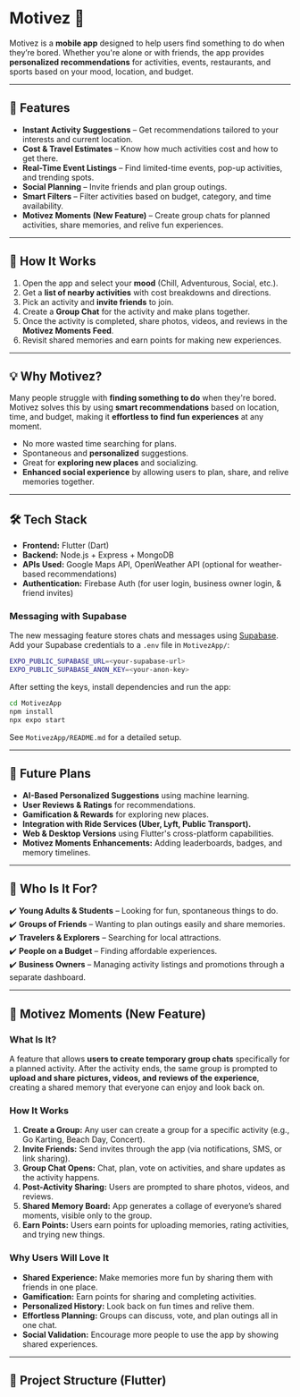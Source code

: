 # Motivez 🚀  
Motivez is a **mobile app** designed to help users find something to do when they’re bored. Whether you're alone or with friends, the app provides **personalized recommendations** for activities, events, restaurants, and sports based on your mood, location, and budget.

---

## **🎯 Features**
- **Instant Activity Suggestions** – Get recommendations tailored to your interests and current location.
- **Cost & Travel Estimates** – Know how much activities cost and how to get there.
- **Real-Time Event Listings** – Find limited-time events, pop-up activities, and trending spots.
- **Social Planning** – Invite friends and plan group outings.
- **Smart Filters** – Filter activities based on budget, category, and time availability.
- **Motivez Moments (New Feature)** – Create group chats for planned activities, share memories, and relive fun experiences.

---

## **📱 How It Works**
1. Open the app and select your **mood** (Chill, Adventurous, Social, etc.).
2. Get a **list of nearby activities** with cost breakdowns and directions.
3. Pick an activity and **invite friends** to join.
4. Create a **Group Chat** for the activity and make plans together.
5. Once the activity is completed, share photos, videos, and reviews in the **Motivez Moments Feed**.
6. Revisit shared memories and earn points for making new experiences.

---

## **💡 Why Motivez?**
Many people struggle with **finding something to do** when they're bored. Motivez solves this by using **smart recommendations** based on location, time, and budget, making it **effortless to find fun experiences** at any moment.

- No more wasted time searching for plans.
- Spontaneous and **personalized** suggestions.
- Great for **exploring new places** and socializing.
- **Enhanced social experience** by allowing users to plan, share, and relive memories together.

---

## **🛠 Tech Stack**
- **Frontend:** Flutter (Dart)
- **Backend:** Node.js + Express + MongoDB
- **APIs Used:** Google Maps API, OpenWeather API (optional for weather-based recommendations)
- **Authentication:** Firebase Auth (for user login, business owner login, & friend invites)

### Messaging with Supabase
The new messaging feature stores chats and messages using [Supabase](https://supabase.com/).
Add your Supabase credentials to a `.env` file in `MotivezApp/`:

```bash
EXPO_PUBLIC_SUPABASE_URL=<your-supabase-url>
EXPO_PUBLIC_SUPABASE_ANON_KEY=<your-anon-key>
```

After setting the keys, install dependencies and run the app:

```bash
cd MotivezApp
npm install
npx expo start
```

See `MotivezApp/README.md` for a detailed setup.

---

## **🚀 Future Plans**
- **AI-Based Personalized Suggestions** using machine learning.
- **User Reviews & Ratings** for recommendations.
- **Gamification & Rewards** for exploring new places.
- **Integration with Ride Services (Uber, Lyft, Public Transport).**
- **Web & Desktop Versions** using Flutter's cross-platform capabilities.
- **Motivez Moments Enhancements:** Adding leaderboards, badges, and memory timelines.

---

## **👥 Who Is It For?**
✔️ **Young Adults & Students** – Looking for fun, spontaneous things to do.  
✔️ **Groups of Friends** – Wanting to plan outings easily and share memories.  
✔️ **Travelers & Explorers** – Searching for local attractions.  
✔️ **People on a Budget** – Finding affordable experiences.  
✔️ **Business Owners** – Managing activity listings and promotions through a separate dashboard.  

---

## **🌟 Motivez Moments (New Feature)**
### **What Is It?**
A feature that allows **users to create temporary group chats** specifically for a planned activity. After the activity ends, the same group is prompted to **upload and share pictures, videos, and reviews of the experience**, creating a shared memory that everyone can enjoy and look back on.

### **How It Works**
1. **Create a Group:** Any user can create a group for a specific activity (e.g., Go Karting, Beach Day, Concert).
2. **Invite Friends:** Send invites through the app (via notifications, SMS, or link sharing). 
3. **Group Chat Opens:** Chat, plan, vote on activities, and share updates as the activity happens.
4. **Post-Activity Sharing:** Users are prompted to share photos, videos, and reviews.
5. **Shared Memory Board:** App generates a collage of everyone’s shared moments, visible only to the group.
6. **Earn Points:** Users earn points for uploading memories, rating activities, and trying new things.

### **Why Users Will Love It**
- **Shared Experience:** Make memories more fun by sharing them with friends in one place.  
- **Gamification:** Earn points for sharing and completing activities.  
- **Personalized History:** Look back on fun times and relive them.  
- **Effortless Planning:** Groups can discuss, vote, and plan outings all in one chat.  
- **Social Validation:** Encourage more people to use the app by showing shared experiences.  

---

## **📌 Project Structure (Flutter)**
